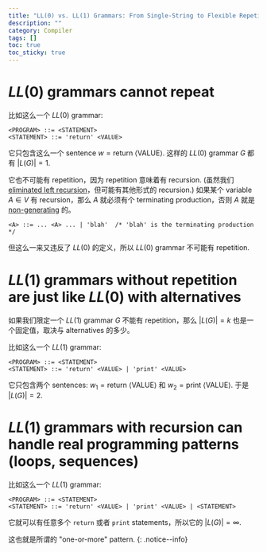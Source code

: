 ```yaml
---
title: "LL(0) vs. LL(1) Grammars: From Single-String to Flexible Repetition"
description: ""
category: Compiler
tags: []
toc: true
toc_sticky: true
---
```


# $LL(0)$ grammars cannot repeat

比如这么一个 $LL(0)$ grammar:

```bnf
<PROGRAM> ::= <STATEMENT>
<STATEMENT> ::= 'return' <VALUE>
```

它只包含这么一个 sentence $w = \text{return } \langle \text{VALUE} \rangle$. 这样的 $LL(0)$ grammar $G$ 都有 $\vert L(G) \vert = 1$.

它也不可能有 repetition，因为 repetition 意味着有 recursion. (虽然我们 [eliminated left recursion](/compiler/2025/06/23/appetizer-3-before-parsing-eliminating-left-recursions)，但可能有其他形式的 recursion.) 如果某个 variable $A \in V$ 有 recursion，那么 $A$ 就必须有个 terminating production，否则 $A$ 就是 [non-generating](/compiler/2025/06/21/appetizer-1-before-parsing-cfg-simplification#0-overview) 的。

```bnf
<A> ::= ... <A> ... | 'blah'  /* 'blah' is the terminating production */
```

但这么一来又违反了 $LL(0)$ 的定义，所以 $LL(0)$ grammar 不可能有 repetition.

# $LL(1)$ grammars without repetition are just like $LL(0)$ with alternatives

如果我们限定一个 $LL(1)$ grammar $G$ 不能有 repetition，那么 $\vert L(G) \vert = k$ 也是一个固定值，取决与 alternatives 的多少。

比如这么一个 $LL(1)$ grammar:

```bnf
<PROGRAM> ::= <STATEMENT>
<STATEMENT> ::= 'return' <VALUE> | 'print' <VALUE>
```

它只包含两个 sentences: $w_1 = \text{return } \langle \text{VALUE} \rangle$ 和 $w_2 = \text{print } \langle \text{VALUE} \rangle$. 于是 $\vert L(G) \vert = 2$.

# $LL(1)$ grammars with recursion can handle real programming patterns (loops, sequences)

比如这么一个 $LL(1)$ grammar:

```bnf
<PROGRAM> ::= <STATEMENT>
<STATEMENT> ::= 'return' <VALUE> | 'print' <VALUE> | <STATEMENT>
```

它就可以有任意多个 `return` 或者 `print` statements，所以它的 $\vert L(G) \vert = \infty$. 

这也就是所谓的 "one-or-more" pattern. {: .notice--info}